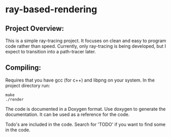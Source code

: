 ray-based-rendering
===================

Project Overview:
-----------------
This is a simple ray-tracing project. It focuses on clean and easy to program
code rather than speed. Currently, only ray-tracing is being developed, but I
expect to transition into a path-tracer later.

Compiling:
----------
Requires that you have gcc (for c++) and libpng on your system.
In the project directory run:

    make
    ./render


The code is documented in a Doxygen format. Use doxygen to generate the
documentation. It can be used as a reference for the code.

Todo's are included in the code. Search for 'TODO' if you want to find some in the code.
